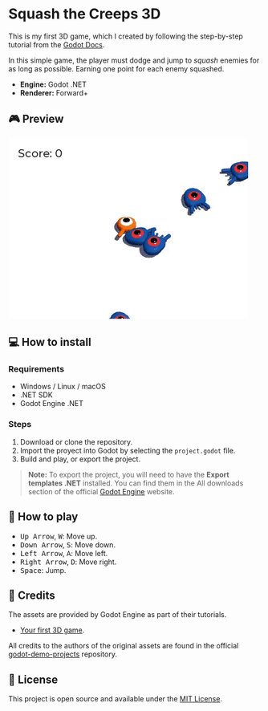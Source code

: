# Squash the Creeps 3D

This is my first 3D game, which I created by following the step-by-step tutorial from the [Godot Docs](https://docs.godotengine.org/en/stable/).

In this simple game, the player must dodge and jump to _squash_ enemies for as long as possible. Earning one point for each enemy squashed.

- **Engine:** Godot .NET
- **Renderer:** Forward+

## :video_game: Preview

![Squash the Creeps 3D preview](./preview/squash-the-creeps-final.webp)

## :computer: How to install

### Requirements

- Windows / Linux / macOS
- .NET SDK
- Godot Engine .NET

### Steps

1. Download or clone the repository.
2. Import the proyect into Godot by selecting the `project.godot` file.
3. Build and play, or export the project.

> **Note:** To export the project, you will need to have the **Export templates .NET** installed. You can find them in the All downloads section of the official [Godot Engine](https://godotengine.org/) website.

## :scroll: How to play

- <kbd>Up Arrow</kbd>, <kbd>W</kbd>: Move up.
- <kbd>Down Arrow</kbd>, <kbd>S</kbd>: Move down.
- <kbd>Left Arrow</kbd>, <kbd>A</kbd>: Move left.
- <kbd>Right Arrow</kbd>, <kbd>D</kbd>: Move right.
- <kbd>Space</kbd>: Jump.

## :bust_in_silhouette: Credits

The assets are provided by Godot Engine as part of their tutorials.

- [Your first 3D game](https://docs.godotengine.org/en/stable/getting_started/first_3d_game/index.html).

All credits to the authors of the original assets are found in the official [godot-demo-projects](https://github.com/godotengine/godot-demo-projects/tree/master/3d/squash_the_creeps) repository.

## :key: License

This project is open source and available under the [MIT License](./LICENSE).
